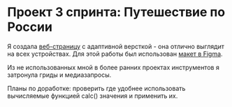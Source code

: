 # Проект 3 спринта: Путешествие по России

Я создала [веб-страницу](https://obuzmakova.github.io/russian-travel/) с адаптивной версткой - она отлично выглядит на всех устройствах.
Для этой работы был использован [макет в Figma](https://www.figma.com/file/OyRWEjU6wBwRe1hapzQoLx/Sprint-3%3A-Russia-%2F-desktop-%2B-mobile?node-id=28503%3A0).

Из не использованных мной в более ранних проектах инструментов я затронула гриды и медиазапросы.

Планы по доработке: проверить где удобнее использовать вычисляемые функцией calc() значения и применить их.
